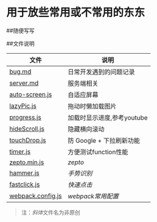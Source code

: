 # 用于放些常用或不常用的东东

##随便写写

##文件说明

文件  	| 说明			
--------|---------------------------
[bug.md](https://github.com/ansonchen/LtCode/blob/master/bug.md) | 日常开发遇到的问题记录
[server.md](https://github.com/ansonchen/LtCode/blob/master/server.md) |  服务端相关
[auto-screen.js](https://github.com/ansonchen/LtCode/blob/master/static/js/auto-screen.js)	| 自适应屏幕 
[lazyPic.js](https://github.com/ansonchen/LtCode/blob/master/static/js/lazyPic.js)	| 拖动时懒加载图片
[progress.js](https://github.com/ansonchen/LtCode/blob/master/static/js/progress.js)	| 加载时显示进度,参考youtube
[hideScroll.js](https://github.com/ansonchen/LtCode/blob/master/static/js/hideScroll.js) | 隐藏横向滚动
[touchDrop.js](https://github.com/ansonchen/LtCode/blob/master/static/js/touchDrop.js) | 防 Google + 下拉刷新功能
[timer.js](https://github.com/ansonchen/LtCode/blob/master/static/js/timer.js) | 方便测试function性能
[zepto.min.js](https://github.com/ansonchen/LtCode/blob/master/static/js/zepto.min.js) | *zepto*
[hammer.js](https://github.com/ansonchen/LtCode/blob/master/static/js/hammer.js) | *手势识别*
[fastclick.js](https://github.com/ansonchen/LtCode/blob/master/static/js/fastclick.js)	| *快速点击*
[webpack.config.js](https://github.com/ansonchen/LtCode/blob/master/static/js/webpack.config.js)	| *webpack常用配置*


> 注：*斜体*文件名为非原创

